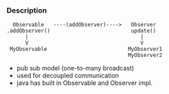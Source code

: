 ### Description

```
  Observable   ----(addObserver)---->   Observer
.addObserver()                          update()
      |                                    |
      V                                    V
 MyObservable                          MyObserver1
                                       MyObserver2
```


- pub sub model (one-to-many broadcast)
- used for decoupled communication
- java has built in Observable and Observer impl.